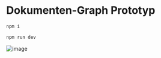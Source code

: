 # Dokumenten-Graph Prototyp

```sh
npm i

npm run dev
```
![image](https://github.com/user-attachments/assets/2b5de2f1-e134-4924-b58c-4bda66316996)
